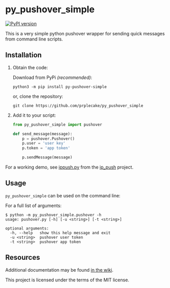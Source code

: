 # py\_pushover\_simple

[![PyPI version](https://badge.fury.io/py/py-pushover-simple.svg)](https://pypi.org/project/py-pushover-simple/)

This is a very simple python pushover wrapper for sending quick messages from command line scripts.

## Installation

1. Obtain the code:

    Download from PyPi *(recommended)*:

    ```shell
    python3 -m pip install py-pushover-simple
    ```

    or, clone the repository:

    ```shell
    git clone https://github.com/prplecake/py_pushover_simple
    ```

2. Add it to your script:

    ```python
    from py_pushover_simple import pushover

    def send_message(message):
        p = pushover.Pushover()
        p.user = 'user key'
        p.token = 'app token'

        p.sendMessage(message)
    ```

For a working demo, see [ippush.py] from the [ip_push] project.

## Usage

`py_pushover_simple` can be used on the command line:

For a full list of arguments:

```shell
$ python -m py_pushover_simple.pushover -h
usage: pushover.py [-h] [-u <string>] [-t <string>]

optional arguments:
  -h, --help   show this help message and exit
  -u <string>  pushover user token
  -t <string>  pushover app token
```

[ippush.py]:https://github.com/prplecake/ip_push/blob/master/ippush.py
[ip_push]:https://github.com/prplecake/ip_push/

## Resources

Additional documentation may be found [in the wiki][wiki].

[wiki]:https://github.com/prplecake/py_pushover_simple/wiki

This project is licensed under the terms of the MIT license.
